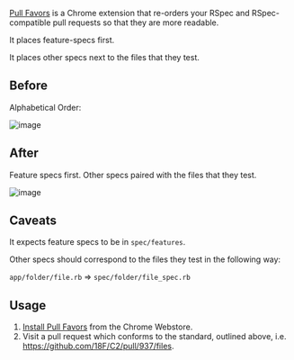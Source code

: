 [Pull Favors](https://chrome.google.com/webstore/detail/pull-favors/eekfnkibgmemnnbbmdglmjabjdfdjglj?hl=en)
is a Chrome extension that re-orders your RSpec and RSpec-compatible pull requests so
that they are more readable.

It places feature-specs first.

It places other specs next to the files that they test.

## Before

Alphabetical Order:

![image](https://cloud.githubusercontent.com/assets/1406554/13355568/0f6e4992-dc6f-11e5-96b9-36b21154402f.png)

## After

Feature specs first.
Other specs paired with the files that they test.

![image](https://cloud.githubusercontent.com/assets/1406554/13355539/e42b537e-dc6e-11e5-85d1-a4a0e9733ed6.png)


## Caveats

It expects feature specs to be in `spec/features`.

Other specs should correspond to the files they test in the following way:

`app/folder/file.rb` => `spec/folder/file_spec.rb`

Usage
----

1. [Install Pull Favors](https://chrome.google.com/webstore/detail/pull-favors/eekfnkibgmemnnbbmdglmjabjdfdjglj) from the Chrome Webstore.
2. Visit a pull request which conforms to the standard, outlined above,
   i.e. https://github.com/18F/C2/pull/937/files.
